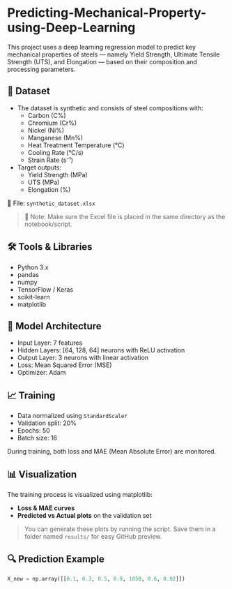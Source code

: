 # Predicting-Mechanical-Property-using-Deep-Learning
This project uses a deep learning regression model to predict key mechanical properties of steels — namely Yield Strength, Ultimate Tensile Strength (UTS), and Elongation — based on their composition and processing parameters.
## 📁 Dataset

- The dataset is synthetic and consists of steel compositions with:
  - Carbon (C%)
  - Chromium (Cr%)
  - Nickel (Ni%)
  - Manganese (Mn%)
  - Heat Treatment Temperature (°C)
  - Cooling Rate (°C/s)
  - Strain Rate (s⁻¹)
- Target outputs:
  - Yield Strength (MPa)
  - UTS (MPa)
  - Elongation (%)

📄 File: `synthetic_dataset.xlsx`

> 📌 Note: Make sure the Excel file is placed in the same directory as the notebook/script.

## 🛠️ Tools & Libraries

- Python 3.x
- pandas
- numpy
- TensorFlow / Keras
- scikit-learn
- matplotlib

## 🧠 Model Architecture

- Input Layer: 7 features
- Hidden Layers: [64, 128, 64] neurons with ReLU activation
- Output Layer: 3 neurons with linear activation
- Loss: Mean Squared Error (MSE)
- Optimizer: Adam

## 📈 Training

- Data normalized using `StandardScaler`
- Validation split: 20%
- Epochs: 50
- Batch size: 16

During training, both loss and MAE (Mean Absolute Error) are monitored.

## 📊 Visualization

The training process is visualized using matplotlib:
- **Loss & MAE curves**
- **Predicted vs Actual plots** on the validation set


> You can generate these plots by running the script. Save them in a folder named `results/` for easy GitHub preview.

## 🔍 Prediction Example

```python
X_new = np.array([[0.1, 0.3, 0.5, 0.9, 1050, 0.6, 0.02]])
